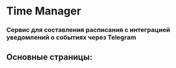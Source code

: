 # Time Manager
### Сервис для составления расписания с интеграцией уведомлений о событиях через Telegram

## Основные страницы:
